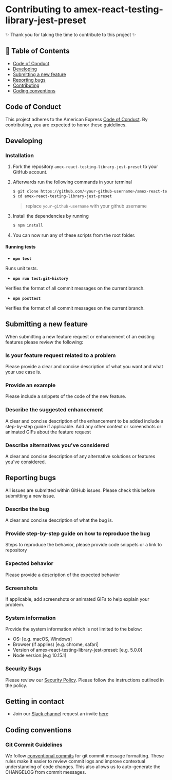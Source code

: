 # Contributing to amex-react-testing-library-jest-preset

✨ Thank you for taking the time to contribute to this project ✨

## 📖 Table of Contents

- [Code of Conduct](#code-of-conduct)
- [Developing](#developing)
- [Submitting a new feature](#submitting-a-new-feature)
- [Reporting bugs](#reporting-bugs)
- [Contributing](#getting-in-contact)
- [Coding conventions](#coding-conventions)

## Code of Conduct

This project adheres to the American Express [Code of Conduct](./CODE_OF_CONDUCT.md). By contributing, you are expected to honor these guidelines.

## Developing

### Installation

1. Fork the repository `amex-react-testing-library-jest-preset` to your GitHub account.
2. Afterwards run the following commands in your terminal

   ```bash
   $ git clone https://github.com/<your-github-username>/amex-react-testing-library-jest-preset
   $ cd amex-react-testing-library-jest-preset
   ```

   > replace `your-github-username` with your github username

3. Install the dependencies by running

   ```bash
   $ npm install
   ```

4. You can now run any of these scripts from the root folder.

#### Running tests

- **`npm test`**

Runs unit tests.

- **`npm run test:git-history`**

Verifies the format of all commit messages on the current branch.

- **`npm posttest`**

Verifies the format of all commit messages on the current branch.

## Submitting a new feature

When submitting a new feature request or enhancement of an existing features please review the following:

### Is your feature request related to a problem

Please provide a clear and concise description of what you want and what your use case is.

### Provide an example

Please include a snippets of the code of the new feature.

### Describe the suggested enhancement

A clear and concise description of the enhancement to be added include a step-by-step guide if applicable.
Add any other context or screenshots or animated GIFs about the feature request

### Describe alternatives you've considered

A clear and concise description of any alternative solutions or features you've considered.

## Reporting bugs

All issues are submitted within GitHub issues. Please check this before submitting a new issue.

### Describe the bug

A clear and concise description of what the bug is.

### Provide step-by-step guide on how to reproduce the bug

Steps to reproduce the behavior, please provide code snippets or a link to repository

### Expected behavior

Please provide a description of the expected behavior

### Screenshots

If applicable, add screenshots or animated GIFs to help explain your problem.

### System information

Provide the system information which is not limited to the below:

- OS: [e.g. macOS, Windows]
- Browser (if applies) [e.g. chrome, safari]
- Version of amex-react-testing-library-jest-preset: [e.g. 5.0.0]
- Node version:[e.g 10.15.1]

### Security Bugs

Please review our [Security Policy](./SECURITY.md). Please follow the instructions outlined in the policy.

## Getting in contact

- Join our [Slack channel](https://one-amex.slack.com) request an invite [here](https://join.slack.com/t/one-amex/shared_invite/enQtOTA0MzEzODExODEwLTlmYzI1Y2U2ZDEwNWJjOTAxYTlmZTYzMjUyNzQyZTdmMWIwZGJmZDM2MDZmYzVjMDk5OWU4OGIwNjJjZWRhMjY)

## Coding conventions

### Git Commit Guidelines

We follow [conventional commits](https://www.conventionalcommits.org/) for git commit message formatting. These rules make it easier to review commit logs and improve contextual understanding of code changes. This also allows us to auto-generate the CHANGELOG from commit messages.
